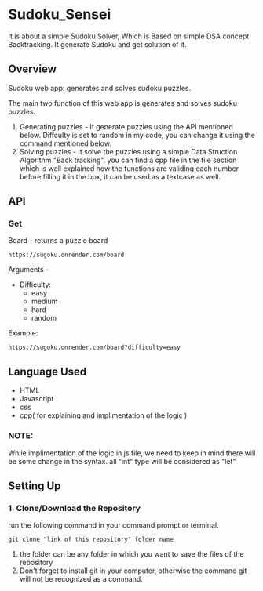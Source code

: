 # Sudoku_Sensei
It is about a simple Sudoku Solver, Which is Based on simple DSA concept Backtracking. It generate Sudoku and get solution of it. 

## Overview
Sudoku web app:  generates and solves sudoku puzzles.

The main two function of this web app is generates and solves sudoku puzzles.
1. Generating puzzles - It generate puzzles using the API mentioned below. Diffculty is set to random in my code, you can change it using the command mentioned below.
2. Solving puzzles - It solve the puzzles using a simple Data Struction Algorithm "Back tracking". you can find a cpp file in the file section which is well explained how the functions are validing each number before filling it in the box, it can be used as a textcase as well.
## API

### Get

Board - returns a puzzle board

`https://sugoku.onrender.com/board`

Arguments -

- Difficulty:
  - easy
  - medium
  - hard
  - random

Example:

    https://sugoku.onrender.com/board?difficulty=easy


## Language Used
- HTML
- Javascript
- css
- cpp( for explaining and implimentation of the logic )

### NOTE:
While implimentation of the logic in js file, we need to keep in mind there will be some change in the syntax.
all "int" type will be considered as "let"

## Setting Up
### 1. Clone/Download the Repository
run the following command in your command prompt or terminal.
```
git clone "link of this repository" folder name
```
1. the folder can be any folder in which you want to save the files of the repository
2. Don't forget to install git in your computer, otherwise the command git will not be recognized as a command.



